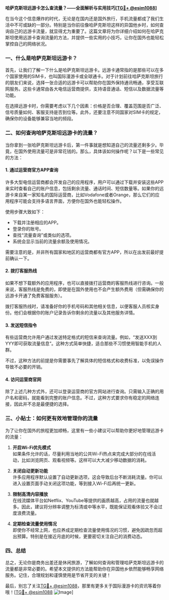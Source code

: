 **哈萨克斯坦远游卡怎么查流量？——全面解析与实用技巧[[TG💪+ @esim1088](https://t.me/s/esim1088)]**

在当今这个信息爆炸的时代，无论是在国内还是国外旅行，手机流量都成了我们生活中不可或缺的一部分。特别是当你前往像哈萨克斯坦这样的异国他乡时，如何查询自己的远游卡流量，就显得尤为重要了。这篇文章将为你详细介绍如何在哈萨克斯坦使用远游卡查询流量的方法，并提供一些实用的小技巧，让你在国外也能轻松掌控自己的网络状况。

### 一、什么是哈萨克斯坦远游卡？

首先，让我们了解一下什么是哈萨克斯坦远游卡。远游卡通常指的是那些可以在多个国家使用的SIM卡，也叫国际漫游卡或全球通卡。对于计划前往哈萨克斯坦旅行的朋友们来说，选择一张合适的远游卡可以帮助你在国外保持通讯畅通，享受互联网服务。这些卡通常由各大电信运营商提供，支持语音通话、短信以及数据流量等功能。

在选择远游卡时，你需要考虑以下几个因素：价格是否合理、覆盖范围是否广泛、信号质量如何、客服支持是否到位等。此外，还要注意不同国家对SIM卡的规定，确保你的设备能够兼容当地的频段。

### 二、如何查询哈萨克斯坦远游卡的流量？

当你拿到一张哈萨克斯坦远游卡后，第一件事就是想知道自己的流量还剩多少。毕竟，在国外使用流量可是非常花钱的。那么，具体该如何操作呢？以下是一些常见的方法：

#### 1. **通过运营商官方APP查询**
许多大型电信运营商都会开发自己的应用程序，用户可以通过下载并安装这些APP来实时查看自己的账户信息，包括剩余流量、通话时间、短信数量等。如果你的远游卡来自某一家知名的国际运营商，比如Vodafone或者Orange，那么它们的应用程序可能会支持多语言界面，方便你在国外也能轻松操作。

使用步骤大致如下：
- 下载并注册相应的APP。
- 登录你的账号。
- 查找“流量查询”或类似的选项。
- 系统会显示当前的流量余额及使用情况。

需要注意的是，并非所有国家和地区的运营商都有官方APP，所以在出发前最好提前确认一下。

#### 2. **拨打客服热线**
如果不想下载额外的应用程序，也可以直接拨打运营商的客服热线进行咨询。一般来说，客服热线是免费的，即使是在国外使用也不会产生额外费用（但需确保你的远游卡开通了免费客服服务）。

拨打客服热线时，请准备好你的手机号码和其他相关信息，以便客服人员核实身份。他们会根据你的账户记录告诉你剩余的流量以及其他服务详情。

#### 3. **发送短信指令**
有些运营商允许用户通过发送特定格式的短信来查询流量。例如，“发送XXX到YYY即可获取流量信息”。这种方式简单快捷，适合那些不习惯使用智能手机的人群。

不过，这种方法的前提是你需要事先了解具体的短信格式和收费标准，以免误操作导致不必要的开销。

#### 4. **访问运营商官网**
除了上述几种方式外，还可以登录运营商的官方网站进行查询。只需输入正确的用户名和密码，就能看到完整的账户信息。不过，这种方式要求你有稳定的网络连接，因此并不总是最便捷的选择。

### 三、小贴士：如何更有效地管理你的流量

为了让你在国外的旅程更加顺畅，这里有一些小建议可以帮助你更好地管理远游卡的流量：

1. **开启Wi-Fi优先模式**  
   如果条件允许的话，尽量利用当地的公共Wi-Fi热点来完成大部分的在线活动，比如浏览网页、观看视频等。这样可以大大减少移动数据的消耗。

2. **关闭自动更新功能**  
   许多应用程序默认设置了自动更新选项，这会导致后台不断消耗流量。你可以进入设置页面手动关闭这项功能，等到接入Wi-Fi后再统一更新。

3. **限制高清内容播放**  
   在线流媒体平台如Netflix、YouTube等提供的画质越高，占用的流量也就越多。因此，建议将分辨率调整为标清或中等水平，既能保证观看体验又不会过度浪费流量。

4. **定期检查流量使用情况**  
   即使你不经常上网，也应养成定期检查流量使用情况的习惯，避免因疏忽而超出预算。特别是在接近月底的时候，更要密切关注自己的消费动态。

### 四、总结

总之，无论你是商务出差还是休闲旅游，了解如何查询和管理哈萨克斯坦远游卡的流量都是非常必要的。希望本文提供的方法能帮助你在异国他乡依然能够畅享网络服务。记住，合理规划和谨慎使用是节省开支的关键！

最后，别忘了关注[TG💪+ @esim1088](https://t.me/s/esim1088)，那里有更多关于国际漫游卡的资讯等着你哦！[[TG💪+ @esim1088](https://t.me/s/esim1088) ![Image](https://i.postimg.cc/4NQfJmqS/Snipaste-2025-05-13-00-14-12.png)]